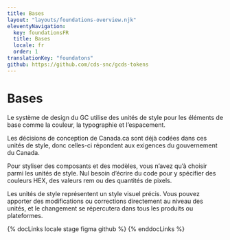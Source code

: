 ```yaml
---
title: Bases
layout: "layouts/foundations-overview.njk"
eleventyNavigation:
  key: foundationsFR
  title: Bases
  locale: fr
  order: 1
translationKey: "foundatons"
github: https://github.com/cds-snc/gcds-tokens
---
```


# Bases

Le système de design du GC utilise des unités de style pour les éléments de base comme la couleur, la typographie et l’espacement.

Les décisions de conception de Canada.ca sont déjà codées dans ces unités de style, donc celles-ci répondent aux exigences du gouvernement du Canada.

Pour styliser des composants et des modèles, vous n’avez qu’à choisir parmi les unités de style. Nul besoin d’écrire du code pour y spécifier des couleurs HEX, des valeurs rem ou des quantités de pixels.

Les unités de style représentent un style visuel précis. Vous pouvez apporter des modifications ou corrections directement au niveau des unités, et le changement se répercutera dans tous les produits ou plateformes.

{% docLinks locale stage figma github %}
{% enddocLinks %}
